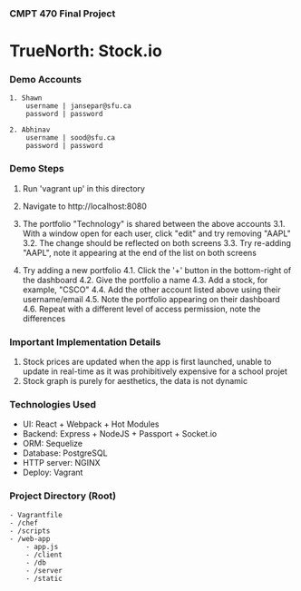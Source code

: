 ### CMPT 470 Final Project
# TrueNorth: Stock.io

### Demo Accounts

    1. Shawn
        username | jansepar@sfu.ca
        password | password
                
    2. Abhinav 
        username | sood@sfu.ca
        password | password

### Demo Steps

1. Run 'vagrant up' in this directory
2. Navigate to http://localhost:8080
3. The portfolio "Technology" is shared between the above accounts
    3.1. With a window open for each user, click "edit" and try removing "AAPL"
    3.2. The change should be reflected on both screens
    3.3. Try re-adding "AAPL", note it appearing at the end of the list on both screens

4. Try adding a new portfolio
    4.1. Click the '+' button in the bottom-right of the dashboard
    4.2. Give the portfolio a name
    4.3. Add a stock, for example, "CSCO"
    4.4. Add the other account listed above using their username/email
    4.5. Note the portfolio appearing on their dashboard
    4.6. Repeat with a different level of access permission, note the differences

### Important Implementation Details

1. Stock prices are updated when the app is first launched, unable to update in real-time as it was prohibitively expensive for a school projet
2. Stock graph is purely for aesthetics, the data is not dynamic

### Technologies Used

- UI: React + Webpack + Hot Modules
- Backend: Express + NodeJS + Passport + Socket.io
- ORM: Sequelize
- Database: PostgreSQL
- HTTP server: NGINX
- Deploy: Vagrant

### Project Directory (Root)
    - Vagrantfile
    - /chef
    - /scripts
    - /web-app
        - app.js
        - /client
        - /db
        - /server
        - /static